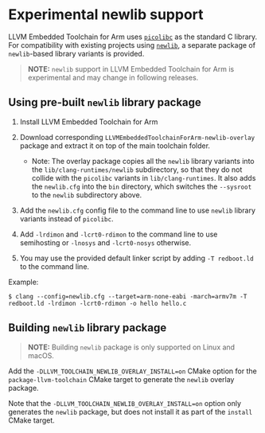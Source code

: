 # Experimental newlib support

LLVM Embedded Toolchain for Arm uses [`picolibc`](https://github.com/picolibc/picolibc)
as the standard C library. For compatibility with existing projects using
[`newlib`](https://sourceware.org/newlib/), a separate package of `newlib`-based
library variants is provided.

> **NOTE:**  `newlib` support in LLVM Embedded Toolchain for Arm is experimental
> and may change in following releases.

## Using pre-built `newlib` library package

1. Install LLVM Embedded Toolchain for Arm
1. Download corresponding `LLVMEmbeddedToolchainForArm-newlib-overlay` package
and extract it on top of the main toolchain folder.

    * Note: The overlay package copies all the `newlib` library variants into the
    `lib/clang-runtimes/newlib` subdirectory, so that they do not collide with
    the `picolibc` variants in `lib/clang-runtimes`.
    It also adds the `newlib.cfg` into the `bin` directory,
    which switches the `--sysroot` to the `newlib` subdirectory above. 

1. Add the `newlib.cfg` config file to the command line to use `newlib`
library variants instead of `picolibc`.
1. Add `-lrdimon` and `-lcrt0-rdimon` to the command line to use semihosting
or `-lnosys` and `-lcrt0-nosys` otherwise.
1. You may use the provided default linker script by adding `-T redboot.ld`
to the command line.

Example:
```
$ clang --config=newlib.cfg --target=arm-none-eabi -march=armv7m -T redboot.ld -lrdimon -lcrt0-rdimon -o hello hello.c
```

## Building `newlib` library package

> **NOTE:**  Building `newlib` package is only supported on Linux and macOS.

Add the `-DLLVM_TOOLCHAIN_NEWLIB_OVERLAY_INSTALL=on` CMake option for the
`package-llvm-toolchain` CMake target to generate the `newlib` overlay package.

Note that the `-DLLVM_TOOLCHAIN_NEWLIB_OVERLAY_INSTALL=on` option only generates
the `newlib` package, but does not install it as part of the `install` CMake
target.